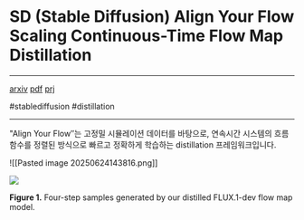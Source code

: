 # SD (Stable Diffusion) Align Your Flow Scaling Continuous-Time Flow Map Distillation

----------
[arxiv](https://arxiv.org/abs/2506.14603) [pdf](https://arxiv.org/pdf/2506.14603)
[prj](https://research.nvidia.com/labs/toronto-ai/AlignYourFlow/)

#stablediffusion #distillation

---
"Align Your Flow″는 고정밀 시뮬레이션 데이터를 바탕으로,
연속시간 시스템의 흐름 함수를 정렬된 방식으로 빠르고 정확하게 학습하는 
distillation 프레임워크입니다.

![[Pasted image 20250624143816.png]]



![](https://research.nvidia.com/labs/toronto-ai/AlignYourFlow/assets/teaser_2.jpg)

****Figure 1.**** Four-step samples generated by our distilled FLUX.1-dev flow map model.

